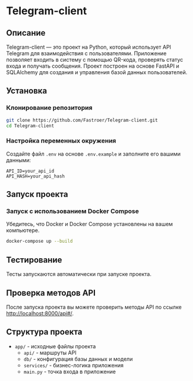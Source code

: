 
# Telegram-client

## Описание
Telegram-client — это проект на Python, который использует API Telegram для взаимодействия с пользователями. Приложение позволяет входить в систему с помощью QR-кода, проверять статус входа и получать сообщения. Проект построен на основе FastAPI и SQLAlchemy для создания и управления базой данных пользователей.

## Установка

### Клонирование репозитория
```bash
git clone https://github.com/Fastroer/Telegram-client.git
cd Telegram-client
```

### Настройка переменных окружения
Создайте файл `.env` на основе `.env.example` и заполните его вашими данными:
```env
API_ID=your_api_id
API_HASH=your_api_hash
```

## Запуск проекта

### Запуск с использованием Docker Compose
Убедитесь, что Docker и Docker Compose установлены на вашем компьютере.
```bash
docker-compose up --build
```

## Тестирование
Тесты запускаются автоматически при запуске проекта.

## Проверка методов API
После запуска проекта вы можете проверить методы API по ссылке [http://localhost:8000/api#/](http://localhost:8000/api#/).

## Структура проекта

- `app/` - исходные файлы проекта
  - `api/` - маршруты API
  - `db/` - конфигурация базы данных и модели
  - `services/` - бизнес-логика приложения
  - `main.py` - точка входа в приложение

